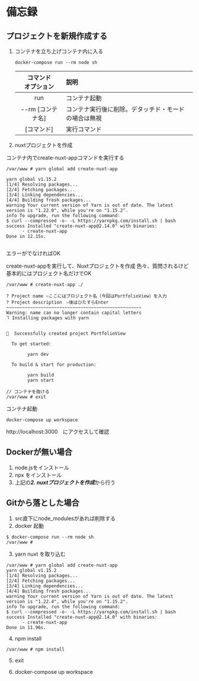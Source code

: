 # 備忘録

## プロジェクトを新規作成する
1. コンテナを立ち上げコンテナ内に入る
    ```
    docker-compose run --rm node sh
    ```
    | コマンド<br>オプション | 説明 |
    |:-:|:--|
    | run | コンテナ起動 |
    | --rm [コンテナ名] | コンテナ実行後に削除。デタッチド・モードの場合は無視 |
    | [コマンド] | 実行コマンド |

2. nuxtプロジェクトを作成

コンテナ内でcreate-nuxt-appコマンドを実行する
```
/var/www # yarn global add create-nuxt-app

yarn global v1.15.2
[1/4] Resolving packages...
[2/4] Fetching packages...
[3/4] Linking dependencies...
[4/4] Building fresh packages...
warning Your current version of Yarn is out of date. The latest version is "1.22.0", while you're on "1.15.2".
info To upgrade, run the following command:
$ curl --compressed -o- -L https://yarnpkg.com/install.sh | bash
success Installed "create-nuxt-app@2.14.0" with binaries:
      - create-nuxt-app
Done in 12.15s.


```
エラーがでなければOK


create-nuxt-appを実行して、Nuxtプロジェクトを作成
色々、質問されるけど基本的にはプロジェクト名だけでOK
```
/var/www # create-nuxt-app ./

? Project name ⇦ここにはプロジェクト名（今回はPortfolioView）を入力
? Project description　⇦後はひたすらEnter
~~~~~~~~~~~~~~~~~~~~~~~~~~~~~~~~~~~~~~~~~~~~~~~~~~~
Warning: name can no longer contain capital letters
⠹ Installing packages with yarn


🎉  Successfully created project PortfolioView

  To get started:

        yarn dev

  To build & start for production:

        yarn build
        yarn start

// コンテナを抜ける
/var/www # exit
```

コンテナ起動
```
docker-compose up workspace
```

http://localhost:3000　にアクセスして確認

## Dockerが無い場合
1. node.jsをインストール
2. npx をインストール
3. 上記の***2. nuxtプロジェクトを作成***から行う

## Gitから落とした場合
1. src直下にnode_modulesがあれば削除する
2. docker 起動
```
$ docker-compose run --rm node sh
/var/www # 

```
3. yarn nuxt を取り込む
```
/var/www # yarn global add create-nuxt-app
yarn global v1.15.2
[1/4] Resolving packages...
[2/4] Fetching packages...
[3/4] Linking dependencies...
[4/4] Building fresh packages...
warning Your current version of Yarn is out of date. The latest version is "1.22.4", while you're on "1.15.2".
info To upgrade, run the following command:
$ curl --compressed -o- -L https://yarnpkg.com/install.sh | bash
success Installed "create-nuxt-app@2.14.0" with binaries:
      - create-nuxt-app
Done in 11.96s.
```

4. npm install
```
/var/www # npm install

```

5. exit 

6. docker-compose up workspace
